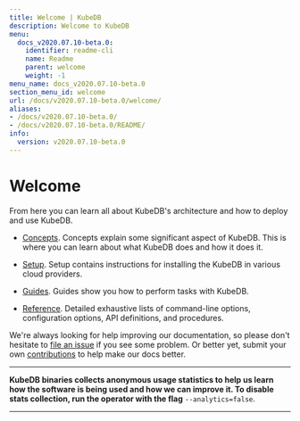 ```yaml
---
title: Welcome | KubeDB
description: Welcome to KubeDB
menu:
  docs_v2020.07.10-beta.0:
    identifier: readme-cli
    name: Readme
    parent: welcome
    weight: -1
menu_name: docs_v2020.07.10-beta.0
section_menu_id: welcome
url: /docs/v2020.07.10-beta.0/welcome/
aliases:
- /docs/v2020.07.10-beta.0/
- /docs/v2020.07.10-beta.0/README/
info:
  version: v2020.07.10-beta.0
---
```


# Welcome

From here you can learn all about KubeDB's architecture and how to deploy and use KubeDB.

- [Concepts](/docs/v2020.07.10-beta.0/concepts/). Concepts explain some significant aspect of KubeDB. This is where you can learn about what KubeDB does and how it does it.

- [Setup](/docs/v2020.07.10-beta.0/setup/). Setup contains instructions for installing the KubeDB in various cloud providers.

- [Guides](/docs/v2020.07.10-beta.0/guides/). Guides show you how to perform tasks with KubeDB.

- [Reference](/docs/v2020.07.10-beta.0/reference/). Detailed exhaustive lists of command-line options, configuration options, API definitions, and procedures.

We're always looking for help improving our documentation, so please don't hesitate to [file an issue](https://github.com/kubedb/project/issues/new) if you see some problem. Or better yet, submit your own [contributions](/docs/v2020.07.10-beta.0/CONTRIBUTING) to help make our docs better.

---

**KubeDB binaries collects anonymous usage statistics to help us learn how the software is being used and how we can improve it. To disable stats collection, run the operator with the flag** `--analytics=false`.

---
